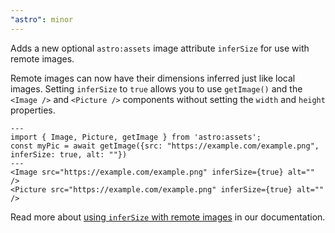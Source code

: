```yaml
---
"astro": minor
---
```


Adds a new optional `astro:assets` image attribute `inferSize` for use with remote images.

Remote images can now have their dimensions inferred just like local images. Setting `inferSize` to `true` allows you to use `getImage()` and the `<Image />` and `<Picture />` components without setting the `width` and `height` properties.

```astro
---
import { Image, Picture, getImage } from 'astro:assets';
const myPic = await getImage({src: "https://example.com/example.png", inferSize: true, alt: ""})
---
<Image src="https://example.com/example.png" inferSize={true} alt="" />
<Picture src="https://example.com/example.png" inferSize={true} alt="" />
```

Read more about [using `inferSize` with remote images](https://docs.astro.build/en/guides/images/#infersize) in our documentation.
